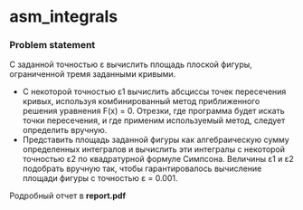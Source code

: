# asm_integrals
### Problem statement
С заданной точностью ε вычислить площадь плоской фигуры, ограниченной
тремя заданными кривыми.
* С некоторой точностью ε1 вычислить абсциссы точек пересечения кривых, используя комбинированный метод приближенного решения уравнения F(x) = 0. Отрезки, где программа будет искать точки пересечения, и
где применим используемый метод, следует определить вручную.
* Представить площадь заданной фигуры как алгебраическую сумму определенных интегралов и вычислить эти интегралы с некоторой точностью
ε2 по квадратурной формуле Симпсона.
Величины ε1 и ε2 подобрать вручную так, чтобы гарантировалось вычисление
площади фигуры с точностью ε = 0.001.

Родробный отчет в **report.pdf**
